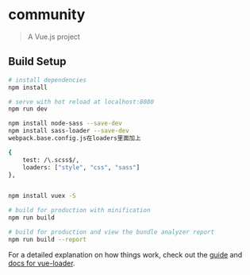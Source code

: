 # community

> A Vue.js project

## Build Setup

``` bash
# install dependencies
npm install

# serve with hot reload at localhost:8080
npm run dev

npm install node-sass --save-dev
npm install sass-loader --save-dev
webpack.base.config.js在loaders里面加上

{
    test: /\.scss$/,
    loaders: ["style", "css", "sass"]
},


npm install vuex -S

# build for production with minification
npm run build

# build for production and view the bundle analyzer report
npm run build --report
```

For a detailed explanation on how things work, check out the [guide](http://vuejs-templates.github.io/webpack/) and [docs for vue-loader](http://vuejs.github.io/vue-loader).
